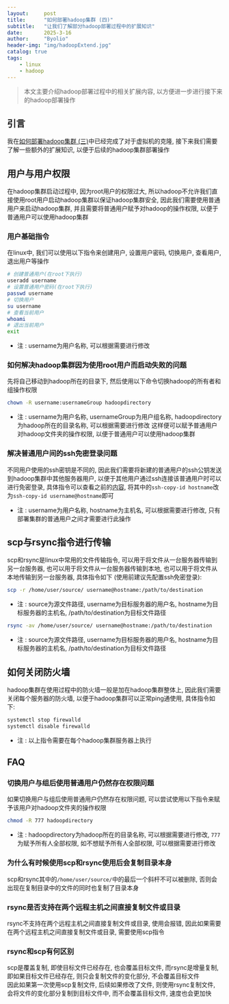 ```yaml
---
layout:     post
title:      "如何部署hadoop集群 (四)"
subtitle:   "让我们了解部分hadoop部署过程中的扩展知识"
date:       2025-3-16
author:     "Byolio"
header-img: "img/hadoopExtend.jpg"
catalog: true
tags:
    - linux
    - hadoop
---
```

> 本文主要介绍hadoop部署过程中的相关扩展内容, 以方便进一步进行接下来的hadoop部署操作

## 引言
我在[如何部署hadoop集群 (三)](https://byolio.top/2025/03/12/hadoopCopy/)中已经完成了对于虚拟机的克隆, 接下来我们需要了解一些额外的扩展知识, 以便于后续的hadoop集群部署操作

## 用户与用户权限
在hadoop集群启动过程中, 因为root用户的权限过大, 所以hadoop不允许我们直接使用root用户启动hadoop集群以保证hadoop集群安全, 因此我们需要使用普通用户来启动hadoop集群, 并且需要将普通用户赋予对hadoop的操作权限, 以便于普通用户可以使用hadoop集群
### 用户基础指令
在linux中, 我们可以使用以下指令来创建用户, 设置用户密码, 切换用户, 查看用户, 退出用户等操作
```bash
# 创建普通用户(在root下执行)
useradd username
# 设置普通用户密码(在root下执行)
passwd username
# 切换用户
su username
# 查看当前用户
whoami
# 退出当前用户
exit
```
* 注 : username为用户名称, 可以根据需要进行修改
### 如何解决hadoop集群因为使用root用户而启动失败的问题
先将自己移动到hadoop所在的目录下, 然后使用以下命令切换hadoop的所有者和组操作权限
```bash
chown -R username:usernameGroup hadoopdirectory
```
* 注 : username为用户名称, usernameGroup为用户组名称, hadoopdirectory为hadoop所在的目录名称, 可以根据需要进行修改
这样便可以赋予普通用户对hadoop文件夹的操作权限, 以便于普通用户可以使用hadoop集群
### 解决普通用户间的ssh免密登录问题
不同用户使用的ssh密钥是不同的, 因此我们需要将新建的普通用户的ssh公钥发送到hadoop集群中其他服务器用户, 以便于其他用户通过ssh连接该普通用户时可以进行免密登录, 具体指令可以查看之前的[内容](https://byolio.top/2025/03/12/hadoopCopy/#%E9%85%8D%E7%BD%AEssh%E5%85%8D%E5%AF%86%E7%99%BB%E5%BD%95), 将其中的`ssh-copy-id hostname`改为`ssh-copy-id username@hostname`即可
* 注 : username为用户名称, hostname为主机名, 可以根据需要进行修改, 只有部署集群的普通用户之间才需要进行此操作

## scp与rsync指令进行传输
scp和rsync是linux中常用的文件传输指令, 可以用于将文件从一台服务器传输到另一台服务器, 也可以用于将文件从一台服务器传输到本地, 也可以用于将文件从本地传输到另一台服务器, 具体指令如下 (使用前建议先配置ssh免密登录):
```bash
scp -r /home/user/source/ username@hostname:/path/to/destination
```
* 注 : source为源文件路径, username为目标服务器的用户名, hostname为目标服务器的主机名, /path/to/destination为目标文件路径
```bash
rsync -av /home/user/source/ username@hostname:/path/to/destination
```
* 注 : source为源文件路径, username为目标服务器的用户名, hostname为目标服务器的主机名, /path/to/destination为目标文件路径

## 如何关闭防火墙
hadoop集群在使用过程中的防火墙一般是加在hadoop集群整体上, 因此我们需要关闭每个服务器的防火墙, 以便于hadoop集群可以正常ping通使用, 具体指令如下:
```bash
systemctl stop firewalld
systemctl disable firewalld
```
* 注 : 以上指令需要在每个hadoop集群服务器上执行

## FAQ
### 切换用户与组后使用普通用户仍然存在权限问题
如果切换用户与组后使用普通用户仍然存在权限问题, 可以尝试使用以下指令来赋予该用户对hadoop文件夹的操作权限
```bash
chmod -R 777 hadoopdirectory
```
* 注 : hadoopdirectory为hadoop所在的目录名称, 可以根据需要进行修改, `777`为赋予所有人全部权限, 如不想赋予所有人全部权限, 可以根据需要进行修改
### 为什么有时候使用scp和rsync使用后会复制目录本身
scp和rsync其中的`/home/user/source/`中的最后一个斜杆不可以被删除, 否则会出现在复制目录中的文件的同时也复制了目录本身
### rsync是否支持在两个远程主机之间直接复制文件或目录
rsync不支持在两个远程主机之间直接复制文件或目录, 使用会报错, 因此如果需要在两个远程主机之间直接复制文件或目录, 需要使用scp指令
### rsync和scp有何区别
scp是覆盖复制, 即使目标文件已经存在, 也会覆盖目标文件, 而rsync是增量复制, 即如果目标文件已经存在, 则只会复制文件的变化部分, 不会覆盖目标文件 \
因此如果第一次使用scp复制文件, 后续如果修改了文件, 则使用rsync复制文件, 会将文件的变化部分复制到目标文件中, 而不会覆盖目标文件, 速度也会更加快